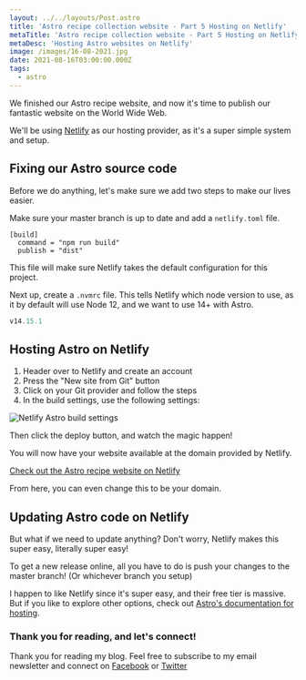 ```yaml
---
layout: ../../layouts/Post.astro
title: 'Astro recipe collection website - Part 5 Hosting on Netlify'
metaTitle: 'Astro recipe collection website - Part 5 Hosting on Netlify'
metaDesc: 'Hosting Astro websites on Netlify'
image: /images/16-08-2021.jpg
date: 2021-08-16T03:00:00.000Z
tags:
  - astro
---
```


We finished our Astro recipe website, and now it's time to publish our fantastic website on the World Wide Web.

We'll be using [Netlify](https://www.netlify.com/) as our hosting provider, as it's a super simple system and setup.

## Fixing our Astro source code

Before we do anything, let's make sure we add two steps to make our lives easier.

Make sure your master branch is up to date and add a `netlify.toml` file.

```text
[build]
  command = "npm run build"
  publish = "dist"
```

This file will make sure Netlify takes the default configuration for this project.

Next up, create a `.nvmrc` file. This tells Netlify which node version to use, as it by default will use Node 12, and we want to use 14+ with Astro.

```js
v14.15.1
```

## Hosting Astro on Netlify

1. Header over to Netlify and create an account
2. Press the "New site from Git" button
3. Click on your Git provider and follow the steps
4. In the build settings, use the following settings:

![Netlify Astro build settings](https://cdn.hashnode.com/res/hashnode/image/upload/v1628525316876/8n63l7Yt4.png)

Then click the deploy button, and watch the magic happen!

You will now have your website available at the domain provided by Netlify.

[Check out the Astro recipe website on Netlify](https://modest-galileo-019727.netlify.app/)

From here, you can even change this to be your domain.

## Updating Astro code on Netlify

But what if we need to update anything?
Don't worry, Netlify makes this super easy, literally super easy!

To get a new release online, all you have to do is push your changes to the master branch! (Or whichever branch you setup)

I happen to like Netlify since it's super easy, and their free tier is massive.
But if you like to explore other options, check out [Astro's documentation for hosting](https://docs.astro.build/guides/deploy).

### Thank you for reading, and let's connect!

Thank you for reading my blog. Feel free to subscribe to my email newsletter and connect on [Facebook](https://www.facebook.com/DailyDevTipsBlog) or [Twitter](https://twitter.com/DailyDevTips1)
